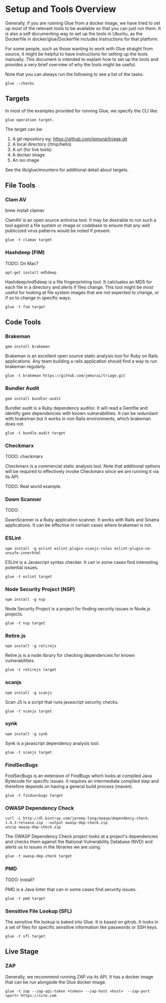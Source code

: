 # Setup and Tools Overview

Generally, if you are running Glue from a docker image, we have tried to
set up *most* of the relevant tools to be available so that you can just run
them.  It is also a self documenting way to set up the tools in Ubuntu, as the
Dockerfile in docker/glue/Dockerfile includes instructions for that platform.

For some people, such as those wanting to work with Glue straight from
source, it might be helpful to have instructions for setting up the tools
manually.  This document is intended to explain how to set up the tools
and provides a very brief overview of why the tools might be useful.

Note that you can always run the following to see a list of the tasks:
```
glue --checks
```

## Targets

In most of the examples provided for running Glue, we specify the CLI like:
```
glue operation target.  
```

The target can be:  
1.  A git repository eg:  https://github.com/jemurai/triage.git
2.  A local directory (/tmp/hello)
3.  A url (for live tools)
4.  A docker image
5.  An iso image

See the lib/glue/mounters for additional detail about targets.

## File Tools

### Clam AV

brew install clamav

ClamAV is an open source antivirus tool.  It may be desirable to run such
a tool against a file system or image or codebase to ensure that any well
publicized virus patterns would be noted if present.

```
glue -t clamav target
```

### Hashdeep (FIM)

TODO:  On Mac?
```
apt-get install md5deep
```

Hashdeep/md5deep is a file fingerprinting tool.  It calcluates an MD5 for each file
in a directory and alerts if files change.  This tool might be most useful
for looking at file system images that are not expected to change, or if so
to change in specific ways.

```
glue -t fim target
```

## Code Tools

### Brakeman
```
gem install brakeman
```

Brakeman is an excellent open source static analysis tool for Ruby on Rails
applications.  Any team building a rails application should find a way to
run brakeman regularly.

```
glue -t brakeman https://github.com/jemurai/triage.git
```

### Bundler Audit
```
gem install bundler-audit
```

Bundler audit is a Ruby dependency auditor.  It will read a Gemfile and
identify gem dependencies with known vulnerabilities.  It can be
redundant with brakeman but it works in non Rails environments, which
brakeman does not.

```
glue -t bundle-audit target
```

### Checkmarx

TODO:
checkmarx

Checkmarx is a commercial static analysis tool.  Note that additional options
will be required to effectively invoke Checkmarx since we are running it via
its API.

TODO:  Real world example.

### Dawn Scanner

TODO:

DawnScanner is a Ruby application scanner.  It works with Rails and Sinatra
applications.  It can be effective in certain cases where brakeman is not.

### ESLint

```
npm install -g eslint eslint-plugin-scanjs-rules eslint-plugin-no-unsafe-innerhtml
```

ESLInt is a Javascript syntax checker.  It can in some cases find interesting
potential issues.

```
glue -t eslint target
```

### Node Security Project (NSP)

```
npm install -g nsp
```

Node Security Project is a project for finding security issues in Node.js
projects.
```
glue -t nsp target
```

### Retire.js

```
npm install -g retirejs
```

Retire.js is a node library for checking dependencies for known vulnerabilities.

```
glue -t retirejs target
```

### scanjs

```
npm install -g scanjs
```

Scan JS is a script that runs javascript security checks.

```
glue -t scanjs target
```

### synk

```
npm install -g synk
```

Synk is a javascript dependency analysis tool.

```
glue -t scanjs target
```

### FindSecBugs

FindSecBugs is an extension of FindBugs which looks at compiled Java Bytecode
for specific issues.  It requires an intermediate compiled step and therefore
depends on having a general build process (maven).

```
glue -t findsecbugs target
```

### OWASP Dependency Check

```
curl -L http://dl.bintray.com/jeremy-long/owasp/dependency-check-1.4.3-release.zip --output owasp-dep-check.zip
unzip owasp-dep-check.zip
```

The OWASP Dependency Check project looks at a project's dependencies and checks them against the National
Vulnerability Database (NVD) and alerts us to issues in the libraries we are using.

```
glue -t owasp-dep-check target
```

### PMD

TODO:  Install?

PMD is a Java linter that can in some cases find security issues.

```
glue -t pmd target
```

### Sensitive File Lookup (SFL)

The sensitive file lookup is baked into Glue.  It is based on gitrob.  It looks
in a set of files for specific sensitive information like passwords or SSH keys.

```
glue -t sfl target
```

## Live Stage

### ZAP

Generally, we recommend running ZAP via its API.  It has a docker image that can
be run alongside the Glue docker image.

```
glue -t zap --zap-api-token <token> --zap-host <host>  --zap-port <port> https://site.com
```
